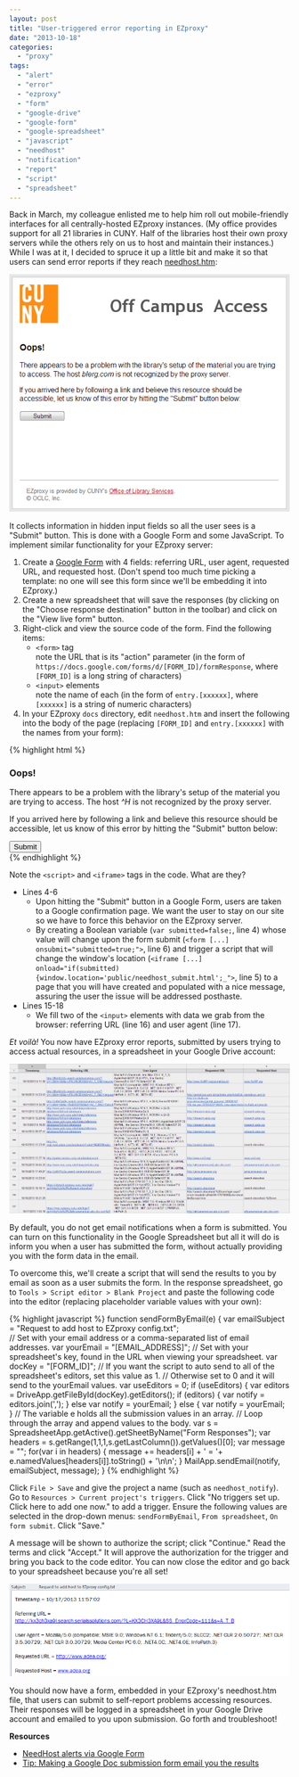 ```yaml
---
layout: post
title: "User-triggered error reporting in EZproxy"
date: "2013-10-18"
categories: 
  - "proxy"
tags: 
  - "alert"
  - "error"
  - "ezproxy"
  - "form"
  - "google-drive"
  - "google-form"
  - "google-spreadsheet"
  - "javascript"
  - "needhost"
  - "notification"
  - "report"
  - "script"
  - "spreadsheet"
---
```


Back in March, my colleague enlisted me to help him roll out mobile-friendly interfaces for all centrally-hosted EZproxy instances. (My office provides support for all 21 libraries in CUNY. Half of the libraries host their own proxy servers while the others rely on us to host and maintain their instances.) While I was at it, I decided to spruce it up a little bit and make it so that users can send error reports if they reach [needhost.htm](http://www.oclc.org/support/services/ezproxy/documentation/errorpages.en.html):

![Screenshot](/assets/img/cuny_ezproxy_-_needhost.png)

It collects information in hidden input fields so all the user sees is a "Submit" button. This is done with a Google Form and some JavaScript. To implement similar functionality for your EZproxy server:

1. Create a [Google Form](https://docs.google.com/forms/) with 4 fields: referring URL, user agent, requested URL, and requested host. (Don't spend too much time picking a template: no one will see this form since we'll be embedding it into EZproxy.)
2. Create a new spreadsheet that will save the responses (by clicking on the "Choose response destination" button in the toolbar) and click on the "View live form" button.
3. Right-click and view the source code of the form. Find the following items:
    - `<form>` tag  
        note the URL that is its "action" parameter (in the form of `https://docs.google.com/forms/d/[FORM_ID]/formResponse`, where `[FORM_ID]` is a long string of characters)
    - `<input>` elements  
        note the name of each (in the form of `entry.[xxxxxx]`, where `[xxxxxx]` is a string of numeric characters)
4. In your EZproxy `docs` directory, edit `needhost.htm` and insert the following into the body of the page (replacing `[FORM_ID]` and `entry.[xxxxxx]` with the names from your form):

{% highlight html %}
<h3>Oops!</h3>

<p>There appears to be a problem with the library's setup of the material you are trying to access. The host <em>^H</em> is not recognized by the proxy server.</p>

<p>If you arrived here by following a link and believe this resource should be accessible, let us know of this error by hitting the "Submit" button below:</p>

<script type="text/javascript">var submitted=false;</script>
<iframe id="hidden_iframe" style="display: none;" name="hidden_iframe"></iframe></pre>
<form id="needhost_form" action="https://docs.google.com/forms/d/[FORM_ID]/formResponse" method="POST" target="hidden_iframe">
	<!-- Below: Referring URL -->
	<input dir="auto" name="entry.[refurl]" type="hidden" value="" />
	<!-- Below: User Agent -->
	<input dir="auto" name="entry.[usragt]" type="hidden" value="" />
	<!-- Below: Requested URL -->
	<input dir="auto" name="entry.[requrl]" type="hidden" value="^V" />
	<!-- Below: Requested Host -->
	<input dir="auto" name="entry.[reqhst]" type="hidden" value="^H" />
	<script>
		document.forms["needhost_form"]["entry.[refurl]"].value = document.referrer;	// referring URL
		document.forms["needhost_form"]["entry.[usragt]"].value = navigator.userAgent;	// user agent
	</script>
	<input name="draftResponse" type="hidden" value="[]" />
	<input name="pageHistory" type="hidden" value="0" />
	<input id="submit_btn" name="submit" type="submit" value="Submit" />
</form>	
{% endhighlight %}

Note the `<script>` and `<iframe>` tags in the code. What are they?

- Lines 4-6
    - Upon hitting the "Submit" button in a Google Form, users are taken to a Google confirmation page. We want the user to stay on our site so we have to force this behavior on the EZproxy server.
    - By creating a Boolean variable (`var submitted=false;`, line 4) whose value will change upon the form submit (`<form [...] onsubmit="submitted=true;">`, line 6) and trigger a script that will change the window's location (`<iframe [...] onload="if(submitted) {window.location='public/needhost_submit.html';_">`, line 5) to a page that you will have created and populated with a nice message, assuring the user the issue will be addressed posthaste.
- Lines 15-18
    - We fill two of the `<input>` elements with data we grab from the browser: referring URL (line 16) and user agent (line 17).

_Et voilà!_ You now have EZproxy error reports, submitted by users trying to access actual resources, in a spreadsheet in your Google Drive account:

![Screenshot](/assets/img/cuny_ezproxy_-_needhost_form_submissions.png)

By default, you do not get email notifications when a form is submitted. You can turn on this functionality in the Google Spreadsheet but all it will do is inform you when a user has submitted the form, without actually providing you with the form data in the email.

To overcome this, we'll create a script that will send the results to you by email as soon as a user submits the form. In the response spreadsheet, go to `Tools > Script editor > Blank Project` and paste the following code into the editor (replacing placeholder variable values with your own):

{% highlight javascript %}
function sendFormByEmail(e) {
	var emailSubject = "Request to add host to EZproxy config.txt";  
	// Set with your email address or a comma-separated list of email addresses.
	var yourEmail = "[EMAIL_ADDRESS]";
	// Set with your spreadsheet's key, found in the URL when viewing your spreadsheet.
	var docKey = "[FORM_ID]";
	// If you want the script to auto send to all of the spreadsheet's editors, set this value as 1.
	// Otherwise set to 0 and it will send to the yourEmail values.
	var useEditors = 0;
	if (useEditors) {
		var editors = DriveApp.getFileById(docKey).getEditors();
		if (editors) { 
			var notify = editors.join(',');
		} else var notify = yourEmail;
	} else {
		var notify = yourEmail;
	}
	// The variable e holds all the submission values in an array.
	// Loop through the array and append values to the body.
	var s = SpreadsheetApp.getActive().getSheetByName("Form Responses");
	var headers = s.getRange(1,1,1,s.getLastColumn()).getValues()[0];
	var message = "";
	for(var i in headers) {
		message += headers[i] + ' = '+ e.namedValues[headers[i]].toString() + '\n\n'; 
	}
	MailApp.sendEmail(notify, emailSubject, message); 
}
{% endhighlight %}

Click `File > Save` and give the project a name (such as `needhost_notify`). Go to `Resources > Current project's triggers`. Click "No triggers set up. Click here to add one now." to add a trigger. Ensure the following values are selected in the drop-down menus: `sendFormByEmail`, `From spreadsheet`, `On form submit`. Click "Save."

A message will be shown to authorize the script; click "Continue." Read the terms and click "Accept." It will approve the authorization for the trigger and bring you back to the code editor. You can now close the editor and go back to your spreadsheet because you're all set!

![Screenshot](/assets/img/cuny_ezproxy_-_needhost_email.png)

You should now have a form, embedded in your EZproxy's needhost.htm file, that users can submit to self-report problems accessing resources. Their responses will be logged in a spreadsheet in your Google Drive account and emailed to you upon submission. Go forth and troubleshoot!

**Resources**

- [NeedHost alerts via Google Form](http://pluto.potsdam.edu/ezproxywiki/index.php/NeedHost_alerts_via_Google_Form)
- [Tip: Making a Google Doc submission form email you the results](http://www.blogxpertise.com/2012/04/tip-making-google-doc-submission-form.html)

